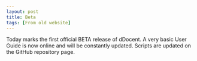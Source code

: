 ```yaml
---
layout: post
title: Beta
tags: [From old website]
---
```


Today marks the first official BETA release of dDocent.  A very basic User Guide is now online and will be constantly updated.  Scripts are updated on the GitHub repository page.
